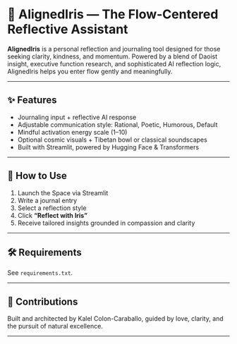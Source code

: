 # 🌸 AlignedIris — The Flow-Centered Reflective Assistant

**AlignedIris** is a personal reflection and journaling tool designed for those seeking clarity, kindness, and momentum. Powered by a blend of Daoist insight, executive function research, and sophisticated AI reflection logic, AlignedIris helps you enter flow gently and meaningfully.

---

## ✨ Features

- Journaling input + reflective AI response
- Adjustable communication style: Rational, Poetic, Humorous, Default
- Mindful activation energy scale (1–10)
- Optional cosmic visuals + Tibetan bowl or classical soundscapes
- Built with Streamlit, powered by Hugging Face & Transformers

---

## 🚀 How to Use

1. Launch the Space via Streamlit
2. Write a journal entry
3. Select a reflection style
4. Click **“Reflect with Iris”**
5. Receive tailored insights grounded in compassion and clarity

---

## 🛠 Requirements

See `requirements.txt`.

---

## 🤝 Contributions

Built and architected by Kalel Colon-Caraballo, guided by love, clarity, and the pursuit of natural excellence.

---
